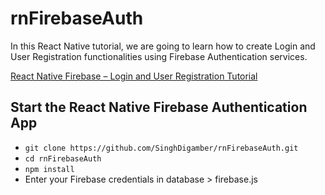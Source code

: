 # rnFirebaseAuth
In this React Native tutorial, we are going to learn how to create Login and User Registration functionalities using Firebase Authentication services.

[React Native Firebase – Login and User Registration Tutorial](https://www.positronx.io/react-native-firebase-login-and-user-registration-tutorial/)


## Start the React Native Firebase Authentication App
* `git clone https://github.com/SinghDigamber/rnFirebaseAuth.git`
* `cd rnFirebaseAuth`
* `npm install`
* Enter your Firebase credentials in database > firebase.js
